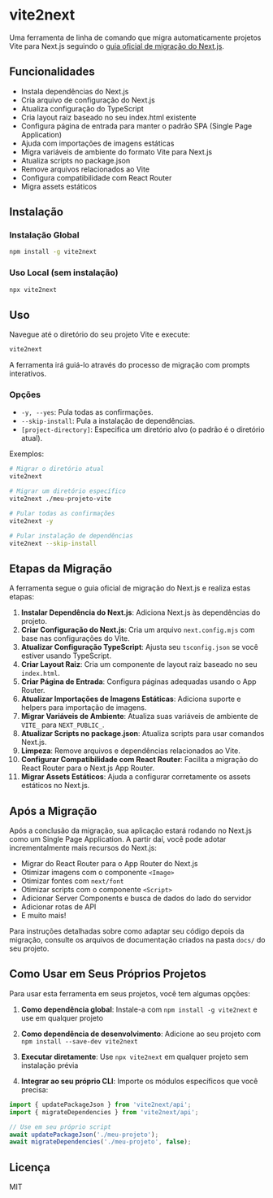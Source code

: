 # vite2next

Uma ferramenta de linha de comando que migra automaticamente projetos Vite para Next.js seguindo o [guia oficial de migração do Next.js](https://nextjs.org/docs/app/building-your-application/upgrading/from-vite).

## Funcionalidades

- Instala dependências do Next.js
- Cria arquivo de configuração do Next.js
- Atualiza configuração do TypeScript
- Cria layout raiz baseado no seu index.html existente
- Configura página de entrada para manter o padrão SPA (Single Page Application)
- Ajuda com importações de imagens estáticas
- Migra variáveis de ambiente do formato Vite para Next.js
- Atualiza scripts no package.json
- Remove arquivos relacionados ao Vite
- Configura compatibilidade com React Router
- Migra assets estáticos

## Instalação

### Instalação Global

```bash
npm install -g vite2next
```

### Uso Local (sem instalação)

```bash
npx vite2next
```

## Uso

Navegue até o diretório do seu projeto Vite e execute:

```bash
vite2next
```

A ferramenta irá guiá-lo através do processo de migração com prompts interativos.

### Opções

- `-y, --yes`: Pula todas as confirmações.
- `--skip-install`: Pula a instalação de dependências.
- `[project-directory]`: Especifica um diretório alvo (o padrão é o diretório atual).

Exemplos:

```bash
# Migrar o diretório atual
vite2next

# Migrar um diretório específico
vite2next ./meu-projeto-vite

# Pular todas as confirmações
vite2next -y

# Pular instalação de dependências
vite2next --skip-install
```

## Etapas da Migração

A ferramenta segue o guia oficial de migração do Next.js e realiza estas etapas:

1. **Instalar Dependência do Next.js**: Adiciona Next.js às dependências do projeto.
2. **Criar Configuração do Next.js**: Cria um arquivo `next.config.mjs` com base nas configurações do Vite.
3. **Atualizar Configuração TypeScript**: Ajusta seu `tsconfig.json` se você estiver usando TypeScript.
4. **Criar Layout Raiz**: Cria um componente de layout raiz baseado no seu `index.html`.
5. **Criar Página de Entrada**: Configura páginas adequadas usando o App Router.
6. **Atualizar Importações de Imagens Estáticas**: Adiciona suporte e helpers para importação de imagens.
7. **Migrar Variáveis de Ambiente**: Atualiza suas variáveis de ambiente de `VITE_` para `NEXT_PUBLIC_`.
8. **Atualizar Scripts no package.json**: Atualiza scripts para usar comandos Next.js.
9. **Limpeza**: Remove arquivos e dependências relacionados ao Vite.
10. **Configurar Compatibilidade com React Router**: Facilita a migração do React Router para o Next.js App Router.
11. **Migrar Assets Estáticos**: Ajuda a configurar corretamente os assets estáticos no Next.js.

## Após a Migração

Após a conclusão da migração, sua aplicação estará rodando no Next.js como um Single Page Application. A partir daí, você pode adotar incrementalmente mais recursos do Next.js:

- Migrar do React Router para o App Router do Next.js
- Otimizar imagens com o componente `<Image>`
- Otimizar fontes com `next/font`
- Otimizar scripts com o componente `<Script>`
- Adicionar Server Components e busca de dados do lado do servidor
- Adicionar rotas de API
- E muito mais!

Para instruções detalhadas sobre como adaptar seu código depois da migração, consulte os arquivos de documentação criados na pasta `docs/` do seu projeto.

## Como Usar em Seus Próprios Projetos

Para usar esta ferramenta em seus projetos, você tem algumas opções:

1. **Como dependência global**: Instale-a com `npm install -g vite2next` e use em qualquer projeto
   
2. **Como dependência de desenvolvimento**: Adicione ao seu projeto com `npm install --save-dev vite2next`

3. **Executar diretamente**: Use `npx vite2next` em qualquer projeto sem instalação prévia

4. **Integrar ao seu próprio CLI**: Importe os módulos específicos que você precisa:

```javascript
import { updatePackageJson } from 'vite2next/api';
import { migrateDependencies } from 'vite2next/api';

// Use em seu próprio script
await updatePackageJson('./meu-projeto');
await migrateDependencies('./meu-projeto', false);
```

## Licença

MIT 